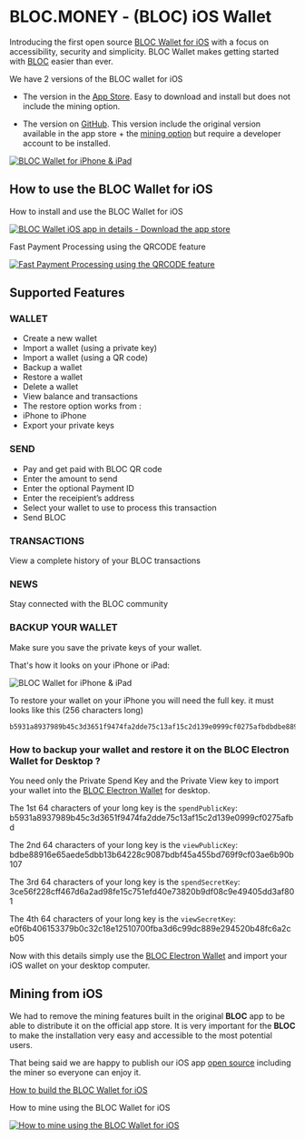 # **BLOC.MONEY - (BLOC) iOS Wallet**

Introducing the first open source [BLOC Wallet for iOS](https://itunes.apple.com/us/app/bloc-wallet-by-furiousteam-ltd/id1437924269?mt=8&ign-mpt=uo%3D2) with a focus on accessibility, security and simplicity. BLOC Wallet makes getting started with [BLOC](https://bloc.money) easier than ever.

We have 2 versions of the BLOC wallet for iOS

- The version in the [App Store](https://itunes.apple.com/us/app/bloc-wallet-by-furiousteam-ltd/id1437924269?mt=8&ign-mpt=uo%3D2). Easy to download and install but does not include the mining option.

- The version on [GitHub](https://github.com/furiousteam/BLOC-iOS-wallet). This version include the original version available in the app store + the  [mining option](https://github.com/furiousteam/BLOC-iOS-wallet/tree/mining) but require a developer account to be installed.

[![BLOC Wallet for iPhone & iPad](images/iOS-wallet/bloc-wallet-appstore.png)](https://itunes.apple.com/us/app/bloc-wallet-by-furiousteam-ltd/id1437924269?mt=8&ign-mpt=uo%3D2)


## **How to use the BLOC Wallet for iOS**

How to install and use the BLOC Wallet for iOS

[![BLOC Wallet iOS app in details - Download the app store](images/iOS-wallet/BLOC-IOS-WALLET-APP-VIDEO-GUIDE.jpg)](https://www.youtube.com/watch?v=lrYZXrH5D58)

Fast Payment Processing using the QRCODE feature

[![Fast Payment Processing using the QRCODE feature](images/iOS-wallet/BLOC-IOS-WALLET-QRCODE-VIDEO-GUIDE.jpg)](https://www.youtube.com/watch?v=w228SRqSJBY)

## **Supported Features**

### WALLET

* Create a new wallet
* Import a wallet (using a private key)
* Import a wallet (using a QR code)
* Backup a wallet
* Restore a wallet
* Delete a wallet
* View balance and transactions
* The restore option works from :
* iPhone to iPhone
* Export your private keys

### SEND

* Pay and get paid with BLOC QR code
* Enter the amount to send
* Enter the optional Payment ID
* Enter the receipient’s address
* Select your wallet to use to process this transaction
* Send BLOC

### TRANSACTIONS

View a complete history of your BLOC transactions

### NEWS

Stay connected with the BLOC community

### BACKUP YOUR WALLET

Make sure you save the private keys of your wallet.

That's how it looks on your iPhone or iPad:

![BLOC Wallet for iPhone & iPad](images/iOS-wallet/backup-wallet.jpeg)

To restore your wallet on your iPhone you will need the full key.
it must looks like this (256 characters long)

```
b5931a8937989b45c3d3651f9474fa2dde75c13af15c2d139e0999cf0275afbdbdbe88916e65aede5dbb13b64228c9087bdbf45a455bd769f9cf03ae6b90b1073ce56f228cff467d6a2ad98fe15c751efd40e73820b9df08c9e49405dd3af801e0f6b406153379b0c32c18e12510700fba3d6c99dc889e294520b48fc6a2cb05
```

### **How to backup your wallet and restore it on the BLOC Electron Wallet for Desktop ?**<a name="from-iphone-to-desktop"></a>

You need only the Private Spend Key and the Private View key to import your wallet into the [BLOC Electron Wallet](../BLOC-Electron-Wallet) for desktop.

The 1st 64 characters of your long key is the `spendPublicKey`:
b5931a8937989b45c3d3651f9474fa2dde75c13af15c2d139e0999cf0275afbd

The 2nd 64 characters of your long key is the `viewPublicKey`:
bdbe88916e65aede5dbb13b64228c9087bdbf45a455bd769f9cf03ae6b90b107

The 3rd 64 characters of your long key is the `spendSecretKey`:
3ce56f228cff467d6a2ad98fe15c751efd40e73820b9df08c9e49405dd3af801

The 4th 64 characters of your long key is the `viewSecretKey`:
e0f6b406153379b0c32c18e12510700fba3d6c99dc889e294520b48fc6a2cb05

Now with this details simply use the [BLOC Electron Wallet](/wallets/BLOC-Electron-wallet.md#import-private-keys) and import your iOS wallet on your desktop computer.

## **Mining from iOS**

We had to remove the mining features built in the original **BLOC** app to be able to distribute it on the official app store. It is very important for the **BLOC** to make the installation very easy and accessible to the most potential users.

That being said we are happy to publish our iOS app [open source](https://github.com/furiousteam/BLOC-iOS-wallet) including the miner so everyone can enjoy it.

[How to build the BLOC Wallet for iOS](../wallets/BLOC-iOS-wallet-xcode.md) 

How to mine using the BLOC Wallet for iOS

[![How to mine using the BLOC Wallet for iOS](images/iOS-wallet/BLOC-IOS-WALLET-MINING-VIDEO-GUIDE.jpg)](https://www.youtube.com/watch?v=4dYKJW3olOk)